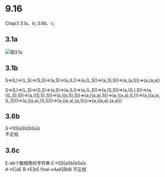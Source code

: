 # 9.16
Chap3 3.1a、b; 3.6b、c;

## 3.1a
![图3.1a](3.1a.HEIC)  
  
## 3.1b
S=>(L)=>(L,S)=>(S,S)=>(a,S)=>(a,(L))=>(a,(L,S))=>(a,(S,S))=>(a,(a,S))=>(a,(a,a))  
  
S=>(L)=>(L,S)=>(S,S)=>(a,S)=>(a,(L))=>(a,(L,S))=>(a,(S,S))=>(a,((L),S))=>(a,((L,S),S))=>(a,((S,S),S))=>(a,((a,S),S))=>(a,((a,a),S))=>(a,((a,a),(L)))=>(a,((a,a),(L,S)))=>(a,((a,a),(S,S)))=>(a,((a,a),(a,S)))=>(a,((a,a),(a,a)))  
## 3.6b
S->SS|aSb|bSa|ε  
不正规  

## 3.6c
E-ab个数相等的字符串
E->SS|aSb|bSa|ε  
A->E|aE
B->E|bE
final->AaA|BbB
不正规  


